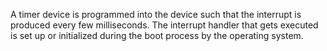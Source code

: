 A timer device is programmed into the device such that the interrupt is produced every few milliseconds. The interrupt handler that gets executed is set up or initialized during the boot process by the operating system.